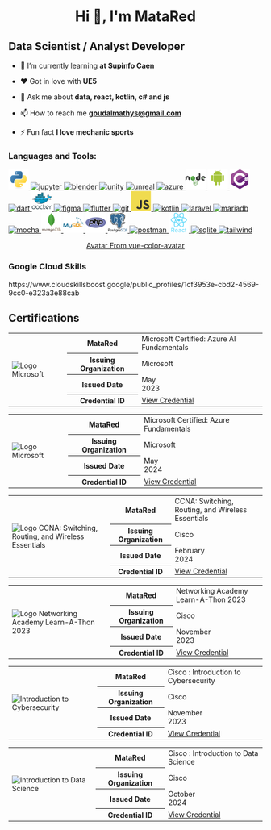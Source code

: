 <h1 align="center">Hi 👋, I'm MataRed</h1>
<h2>Data Scientist / Analyst Developer </h2>

- 🌱 I’m currently learning **at Supinfo Caen**
  
- ❤️ Got in love with **UE5**

- 💬 Ask me about **data, react, kotlin, c# and js**

- 📫 How to reach me **goudalmathys@gmail.com**

- ⚡ Fun fact **I love mechanic sports**

<h3 align="left">Languages and Tools:</h3>
<p align="left"> 
  <a href="https://www.python.org" target="_blank" rel="noreferrer"> <img src="https://raw.githubusercontent.com/devicons/devicon/master/icons/python/python-original.svg" alt="python" width="40" height="40"/> </a> 
  <a href="https://jupyter.org/" target="_blank" rel="noreferrer"> <img src="https://jupyter.org/assets/homepage/main-logo.svg" alt="jupyter" width="40" height="40"/> </a> 
  <a href="https://www.blender.org/" target="_blank" rel="noreferrer"> <img src="https://download.blender.org/branding/community/blender_community_badge_white.svg" alt="blender" width="40" height="40"/> </a> 
  <a href="https://unity.com/" target="_blank" rel="noreferrer"> <img src="https://www.vectorlogo.zone/logos/unity3d/unity3d-icon.svg" alt="unity" width="40" height="40"/> </a> 
  <a href="https://unrealengine.com/" target="_blank" rel="noreferrer"> <img src="https://raw.githubusercontent.com/kenangundogan/fontisto/036b7eca71aab1bef8e6a0518f7329f13ed62f6b/icons/svg/brand/unreal-engine.svg" alt="unreal" width="40" height="40"/> </a>
  <a href="https://https://azure.microsoft.com" target="_blank" rel="noreferrer"> <img src="https://upload.wikimedia.org/wikipedia/fr/b/b6/Microsoft-Azure.png" alt="azure" width="40" height="40"/> </a>
  <a href="https://nodejs.org" target="_blank" rel="noreferrer"> <img src="https://raw.githubusercontent.com/devicons/devicon/master/icons/nodejs/nodejs-original-wordmark.svg" alt="nodejs" width="40" height="40"/> </a> 
  <a href="https://developer.android.com" target="_blank" rel="noreferrer"> <img src="https://raw.githubusercontent.com/devicons/devicon/master/icons/android/android-original-wordmark.svg" alt="android" width="40" height="40"/> </a> 
  <a href="https://www.w3schools.com/cs/" target="_blank" rel="noreferrer"> <img src="https://raw.githubusercontent.com/devicons/devicon/master/icons/csharp/csharp-original.svg" alt="csharp" width="40" height="40"/> </a> 
  <a href="https://dart.dev" target="_blank" rel="noreferrer"> <img src="https://www.vectorlogo.zone/logos/dartlang/dartlang-icon.svg" alt="dart" width="40" height="40"/> </a> 
  <a href="https://www.docker.com/" target="_blank" rel="noreferrer"> <img src="https://raw.githubusercontent.com/devicons/devicon/master/icons/docker/docker-original-wordmark.svg" alt="docker" width="40" height="40"/> </a> 
  <a href="https://www.figma.com/" target="_blank" rel="noreferrer"> <img src="https://www.vectorlogo.zone/logos/figma/figma-icon.svg" alt="figma" width="40" height="40"/> </a> 
  <a href="https://flutter.dev" target="_blank" rel="noreferrer"> <img src="https://www.vectorlogo.zone/logos/flutterio/flutterio-icon.svg" alt="flutter" width="40" height="40"/> </a> 
  <a href="https://git-scm.com/" target="_blank" rel="noreferrer"> <img src="https://www.vectorlogo.zone/logos/git-scm/git-scm-icon.svg" alt="git" width="40" height="40"/> </a> 
  <a href="https://developer.mozilla.org/en-US/docs/Web/JavaScript" target="_blank" rel="noreferrer"> <img src="https://raw.githubusercontent.com/devicons/devicon/master/icons/javascript/javascript-original.svg" alt="javascript" width="40" height="40"/> </a> 
  <a href="https://kotlinlang.org" target="_blank" rel="noreferrer"> <img src="https://www.vectorlogo.zone/logos/kotlinlang/kotlinlang-icon.svg" alt="kotlin" width="40" height="40"/> </a> 
  <a href="https://laravel.com/" target="_blank" rel="noreferrer"> <img src="https://laravel.com/img/logomark.min.svg" alt="laravel" width="40" height="40"/> </a> 
  <a href="https://mariadb.org/" target="_blank" rel="noreferrer"> <img src="https://www.vectorlogo.zone/logos/mariadb/mariadb-icon.svg" alt="mariadb" width="40" height="40"/> </a> 
  <a href="https://mochajs.org" target="_blank" rel="noreferrer"> <img src="https://www.vectorlogo.zone/logos/mochajs/mochajs-icon.svg" alt="mocha" width="40" height="40"/> </a> 
  <a href="https://www.mongodb.com/" target="_blank" rel="noreferrer"> <img src="https://raw.githubusercontent.com/devicons/devicon/master/icons/mongodb/mongodb-original-wordmark.svg" alt="mongodb" width="40" height="40"/> </a> 
  <a href="https://www.mysql.com/" target="_blank" rel="noreferrer"> <img src="https://raw.githubusercontent.com/devicons/devicon/master/icons/mysql/mysql-original-wordmark.svg" alt="mysql" width="40" height="40"/> </a> 
  <a href="https://www.php.net" target="_blank" rel="noreferrer"> <img src="https://raw.githubusercontent.com/devicons/devicon/master/icons/php/php-original.svg" alt="php" width="40" height="40"/> </a> 
  <a href="https://www.postgresql.org" target="_blank" rel="noreferrer"> <img src="https://raw.githubusercontent.com/devicons/devicon/master/icons/postgresql/postgresql-original-wordmark.svg" alt="postgresql" width="40" height="40"/> </a> 
  <a href="https://postman.com" target="_blank" rel="noreferrer"> <img src="https://www.vectorlogo.zone/logos/getpostman/getpostman-icon.svg" alt="postman" width="40" height="40"/> </a> 
  <a href="https://reactjs.org/" target="_blank" rel="noreferrer"> <img src="https://raw.githubusercontent.com/devicons/devicon/master/icons/react/react-original-wordmark.svg" alt="react" width="40" height="40"/> </a> 
  <a href="https://www.sqlite.org/" target="_blank" rel="noreferrer"> <img src="https://www.vectorlogo.zone/logos/sqlite/sqlite-icon.svg" alt="sqlite" width="40" height="40"/> </a> 
  <a href="https://tailwindcss.com/" target="_blank" rel="noreferrer"> <img src="https://www.vectorlogo.zone/logos/tailwindcss/tailwindcss-icon.svg" alt="tailwind" width="40" height="40"/> </a>
</p>
<p align="center">
  <a href="https://github.com/Codennnn/vue-color-avatar" target="_blank" rel="noreferrer">Avatar From vue-color-avatar</a>
</p>


<h3>Google Cloud Skills</h3>
https://www.cloudskillsboost.google/public_profiles/1cf3953e-cbd2-4569-9cc0-e323a3e88cab

<h2>Certifications</h2>
<table>
  <tr>
    <td rowspan="4"><img src="https://images.credly.com/size/340x340/images/4136ced8-75d5-4afb-8677-40b6236e2672/azure-ai-fundamentals-600x600.png" alt="Logo Microsoft" width="70" height="70"></td>
    <th>MataRed</th>
    <td>Microsoft Certified: Azure AI Fundamentals</td>
  </tr>
  <tr>
    <th>Issuing Organization</th>
    <td>Microsoft</td>
  </tr>
  <tr>
    <th>Issued Date</th>
    <td>May<br>2023</td>
  </tr>
  <tr>
    <th>Credential ID</th>
    <td><a href="https://www.credly.com/badges/24b5dee0-e5ad-4f57-ad50-ec687c6469ba/linked_in_profile" target="_blank">View Credential</a></td>
  </tr>
</table>

<table>
  <tr>
    <td rowspan="4"><img src="https://images.credly.com/size/340x340/images/be8fcaeb-c769-4858-b567-ffaaa73ce8cf/image.png" alt="Logo Microsoft" width="70" height="70"></td>
    <th>MataRed</th>
    <td>Microsoft Certified: Azure Fundamentals</td>
  </tr>
  <tr>
    <th>Issuing Organization</th>
    <td>Microsoft</td>
  </tr>
  <tr>
    <th>Issued Date</th>
    <td>May<br>2024</td>
  </tr>
  <tr>
    <th>Credential ID</th>
    <td><a href="https://www.credly.com/badges/63d1b292-1253-43dc-bbf8-b27c3f6f12b6" target="_blank">View Credential</a></td>
  </tr>
</table>

<table>
  <tr>
    <td rowspan="4"><img src="https://images.credly.com/size/340x340/images/f4ccdba9-dd65-4349-baad-8f05df116443/CCNASRWE__1_.png" alt="Logo CCNA: Switching, Routing, and Wireless Essentials" width="70" height="70"></td>
    <th>MataRed</th>
    <td>CCNA: Switching, Routing, and Wireless Essentials</td>
  </tr>
  <tr>
    <th>Issuing Organization</th>
    <td>Cisco</td>
  </tr>
  <tr>
    <th>Issued Date</th>
    <td>February<br>2024</td>
  </tr>
  <tr>
    <th>Credential ID</th>
    <td><a href="https://www.credly.com/badges/6bd3c96c-6faa-40d1-92d8-aca64294f9b4" target="_blank">View Credential</a></td>
  </tr>
</table>

<table>
  <tr>
    <td rowspan="4"><img src="https://images.credly.com/size/340x340/images/b1395248-483c-48cd-b40d-7fe93837c37d/image.png" alt="Logo Networking Academy Learn-A-Thon 2023" width="70" height="70"></td>
    <th>MataRed</th>
    <td>Networking Academy Learn-A-Thon 2023</td>
  </tr>
  <tr>
    <th>Issuing Organization</th>
    <td>Cisco</td>
  </tr>
  <tr>
    <th>Issued Date</th>
    <td>November<br>2023</td>
  </tr>
  <tr>
    <th>Credential ID</th>
    <td><a href="https://www.credly.com/badges/a4c1d197-0708-4000-b3ff-83c581e7c883" target="_blank">View Credential</a></td>
  </tr>
</table>

<table>
  <tr>
    <td rowspan="4"><img src="https://images.credly.com/size/340x340/images/af8c6b4e-fc31-47c4-8dcb-eb7a2065dc5b/I2CS__1_.png" alt="Introduction to Cybersecurity" width="70" height="70"></td>
    <th>MataRed</th>
    <td>Cisco : Introduction to Cybersecurity</td>
  </tr>
  <tr>
    <th>Issuing Organization</th>
    <td>Cisco</td>
  </tr>
  <tr>
    <th>Issued Date</th>
    <td>November<br>2023</td>
  </tr>
  <tr>
    <th>Credential ID</th>
    <td><a href="https://www.credly.com/badges/1ac886ea-45dd-4b81-af78-7b80f7148d7f" target="_blank">View Credential</a></td>
  </tr>
</table>

<table>
  <tr>
    <td rowspan="4"><img src="https://images.credly.com/size/340x340/images/b38a42e0-dc58-4ce2-b6c0-28d978e8aaad/image.png" alt="Introduction to Data Science" width="70" height="70"></td>
    <th>MataRed</th>
    <td>Cisco : Introduction to Data Science</td>
  </tr>
  <tr>
    <th>Issuing Organization</th>
    <td>Cisco</td>
  </tr>
  <tr>
    <th>Issued Date</th>
    <td>October<br>2024</td>
  </tr>
  <tr>
    <th>Credential ID</th>
    <td><a href="https://www.credly.com/badges/a0a055fd-1b9c-4bc6-abff-2e375af05c22" target="_blank">View Credential</a></td>
  </tr>
</table>
